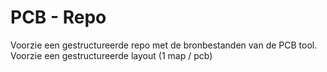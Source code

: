 # PCB - Repo

Voorzie een gestructureerde repo met de bronbestanden van de PCB tool. Voorzie een gestructureerde layout (1 map / pcb)

